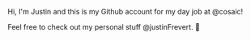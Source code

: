 Hi, I'm Justin and this is my Github account for my day job at @cosaic!

Feel free to check out my personal stuff @justinFrevert. 👋
